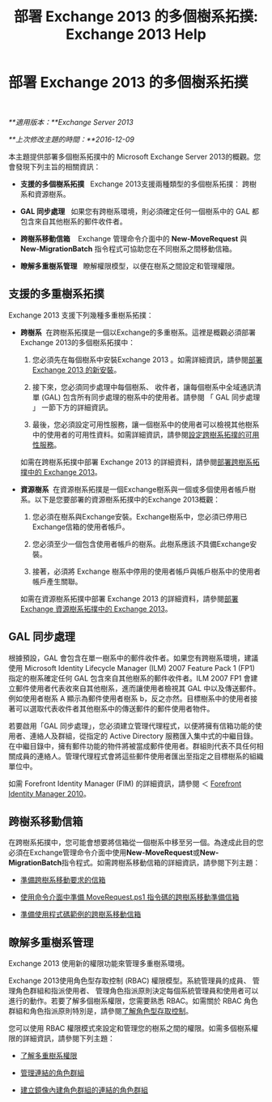 ﻿---
title: '部署 Exchange 2013 的多個樹系拓撲: Exchange 2013 Help'
TOCTitle: 部署 Exchange 2013 的多個樹系拓撲
ms:assetid: d51f2b7d-9045-40cf-8b9f-43787a6fff6d
ms:mtpsurl: https://technet.microsoft.com/zh-tw/library/Bb124734(v=EXCHG.150)
ms:contentKeyID: 51409245
ms.date: 05/21/2018
mtps_version: v=EXCHG.150
ms.translationtype: MT
---

# 部署 Exchange 2013 的多個樹系拓撲

 

_**適用版本：**Exchange Server 2013_

_**上次修改主題的時間：**2016-12-09_

本主題提供部署多個樹系拓撲中的 Microsoft Exchange Server 2013的概觀。您會發現下列主旨的相關資訊：

  - **支援的多個樹系拓撲**   Exchange 2013支援兩種類型的多個樹系拓撲： 跨樹系和資源樹系。

  - **GAL 同步處理**   如果您有跨樹系環境，則必須確定任何一個樹系中的 GAL 都包含來自其他樹系的郵件收件者。

  - **跨樹系移動信箱**    Exchange 管理命令介面中的 **New-MoveRequest** 與 **New-MigrationBatch** 指令程式可協助您在不同樹系之間移動信箱。

  - **瞭解多重樹系管理**   瞭解權限模型，以便在樹系之間設定和管理權限。

## 支援的多重樹系拓撲

Exchange 2013 支援下列幾種多重樹系拓撲：

  - **跨樹系**  在跨樹系拓撲是一個以Exchange的多重樹系。這裡是概觀必須部署Exchange 2013的多個樹系拓撲中：
    
    1.  您必須先在每個樹系中安裝Exchange 2013 。如需詳細資訊，請參閱[部署 Exchange 2013 的新安裝](deploy-a-new-installation-of-exchange-2013-exchange-2013-help.md)。
    
    2.  接下來，您必須同步處理中每個樹系、 收件者，讓每個樹系中全域通訊清單 (GAL) 包含所有同步處理的樹系中的使用者。請參閱 「 GAL 同步處理 」 一節下方的詳細資訊。
    
    3.  最後，您必須設定可用性服務，讓一個樹系中的使用者可以檢視其他樹系中的使用者的可用性資料。如需詳細資訊，請參閱[設定跨樹系拓撲的可用性服務](configure-the-availability-service-for-cross-forest-topologies-exchange-2013-help.md)。
    
    如需在跨樹系拓撲中部署 Exchange 2013 的詳細資料，請參閱[部署跨樹系拓撲中的 Exchange 2013](deploy-exchange-2013-in-a-cross-forest-topology-exchange-2013-help.md)。

  - **資源樹系**  在資源樹系拓撲是一個Exchange樹系與一個或多個使用者帳戶樹系。以下是您要部署的資源樹系拓撲中的Exchange 2013概觀：
    
    1.  您必須在樹系與Exchange安裝。Exchange樹系中，您必須已停用已Exchange信箱的使用者帳戶。
    
    2.  您必須至少一個包含使用者帳戶的樹系。此樹系應該*不*具備Exchange安裝。
    
    3.  接著，必須將 Exchange 樹系中停用的使用者帳戶與帳戶樹系中的使用者帳戶產生關聯。
    
    如需在資源樹系拓撲中部署 Exchange 2013 的詳細資料，請參閱[部署 Exchange 資源樹系拓撲中的 Exchange 2013](deploy-exchange-2013-in-an-exchange-resource-forest-topology-exchange-2013-help.md)。

## GAL 同步處理

根據預設，GAL 會包含在單一樹系中的郵件收件者。如果您有跨樹系環境，建議使用 Microsoft Identity Lifecycle Manager (ILM) 2007 Feature Pack 1 (FP1) 指定的樹系確定任何 GAL 包含來自其他樹系的郵件收件者。ILM 2007 FP1 會建立郵件使用者代表收來自其他樹系，進而讓使用者檢視其 GAL 中以及傳送郵件。例如使用者樹系 A 顯示為郵件使用者樹系 b，反之亦然。目標樹系中的使用者接著可以選取代表收件者其他樹系中的傳送郵件的郵件使用者物件。

若要啟用「GAL 同步處理」，您必須建立管理代理程式，以便將擁有信箱功能的使用者、連絡人及群組，從指定的 Active Directory 服務匯入集中式的中繼目錄。在中繼目錄中，擁有郵件功能的物件將被當成郵件使用者。群組則代表不具任何相關成員的連絡人。管理代理程式會將這些郵件使用者匯出至指定之目標樹系的組織單位中。

如需 Forefront Identity Manager (FIM) 的詳細資訊，請參閱 ＜ [Forefront Identity Manager 2010](https://go.microsoft.com/fwlink/p/?linkid=279864)。

## 跨樹系移動信箱

在跨樹系拓撲中，您可能會想要將信箱從一個樹系中移至另一個。為達成此目的您必須在Exchange管理命令介面中使用**New-MoveRequest**或**New-MigrationBatch**指令程式。如需跨樹系移動信箱的詳細資訊，請參閱下列主題：

  - [準備跨樹系移動要求的信箱](prepare-mailboxes-for-cross-forest-move-requests-exchange-2013-help.md)

  - [使用命令介面中準備 MoveRequest.ps1 指令碼的跨樹系移動準備信箱](prepare-mailboxes-for-cross-forest-moves-using-the-prepare-moverequest-ps1-script-in-the-shell-exchange-2013-help.md)

  - [準備使用程式碼範例的跨樹系移動信箱](prepare-mailboxes-for-cross-forest-moves-using-sample-code-exchange-2013-help.md)

## 瞭解多重樹系管理

Exchange 2013 使用新的權限功能來管理多重樹系環境。

Exchange 2013使用角色型存取控制 (RBAC) 權限模型。系統管理員的成員、 管理角色群組和指派使用者、 管理角色指派原則決定每個系統管理員和使用者可以進行的動作。若要了解多個樹系權限，您需要熟悉 RBAC。如需關於 RBAC 角色群組和角色指派原則特別是，請參閱[了解角色型存取控制](understanding-role-based-access-control-exchange-2013-help.md)。

您可以使用 RBAC 權限模式來設定和管理您的樹系之間的權限。如需多個樹系權限的詳細資訊，請參閱下列主題：

  - [了解多重樹系權限](understanding-multiple-forest-permissions-exchange-2013-help.md)

  - [管理連結的角色群組](manage-linked-role-groups-exchange-2013-help.md)

  - [建立鏡像內建角色群組的連結的角色群組](create-linked-role-groups-that-mirror-built-in-role-groups-exchange-2013-help.md)

